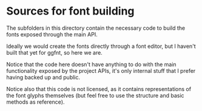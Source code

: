 # Sources for font building

The subfolders in this directory contain the necessary code to build the fonts exposed through the main API.

Ideally we would create the fonts directly through a font editor, but I haven't built that yet for ggfnt, so here we are.

Notice that the code here doesn't have anything to do with the main functionality exposed by the project APIs, it's only internal stuff that I prefer having backed up and public.

Notice also that this code is not licensed, as it contains representations of the font glyphs themselves (but feel free to use the structure and basic methods as reference).
